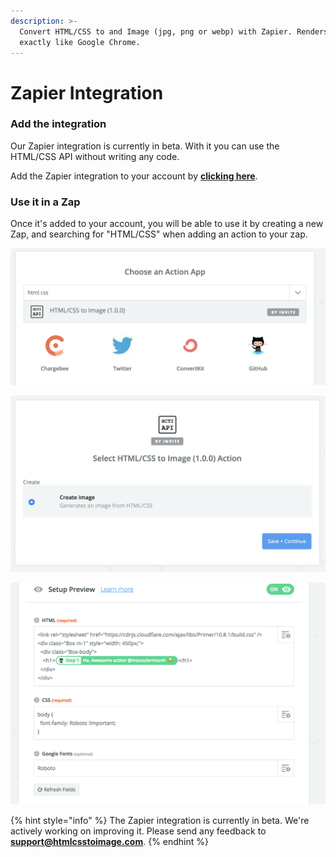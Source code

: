 ```yaml
---
description: >-
  Convert HTML/CSS to and Image (jpg, png or webp) with Zapier. Renders images
  exactly like Google Chrome.
---
```


# Zapier Integration

### Add the integration

Our Zapier integration is currently in beta. With it you can use the HTML/CSS API without writing any code.

Add the Zapier integration to your account by [**clicking here**](%20https://zapier.com/platform/public-invite/9032/818bf02a72301968dcb7c7461cb4c521/).

### Use it in a Zap

Once it's added to your account, you will be able to use it by creating a new Zap, and searching for "HTML/CSS" when adding an action to your zap.

![Search html css to find the app.](../.gitbook/assets/image%20%285%29.png)

![](../.gitbook/assets/image%20%287%29.png)

![HTML/CSS to Image with Zapier](../.gitbook/assets/image-2019-01-27-at-5.57.52-pm.png)

{% hint style="info" %}
The Zapier integration is currently in beta. We're actively working on improving it. Please send any feedback to **support@htmlcsstoimage.com**.
{% endhint %}

